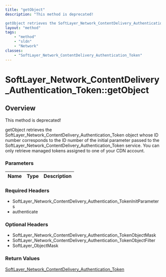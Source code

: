 ```yaml
---
title: "getObject"
description: "This method is deprecated! 

getObject retrieves the SoftLayer_Network_ContentDelivery_Authentication_Token object whose... "
layout: "method"
tags:
    - "method"
    - "sldn"
    - "Network"
classes:
    - "SoftLayer_Network_ContentDelivery_Authentication_Token"
---
```

# SoftLayer_Network_ContentDelivery_Authentication_Token::getObject
## Overview 
This method is deprecated! 

getObject retrieves the SoftLayer_Network_ContentDelivery_Authentication_Token object whose ID number corresponds to the ID number of the initial parameter passed to the SoftLayer_Network_ContentDelivery_Authentication_Token service. You can only retrieve managed tokens assigned to one of your CDN account. 

### Parameters 
|Name | Type | Description |
| --- | --- | --- |


### Required Headers
* SoftLayer_Network_ContentDelivery_Authentication_TokenInitParameters
* authenticate

### Optional Headers
* SoftLayer_Network_ContentDelivery_Authentication_TokenObjectMask
* SoftLayer_Network_ContentDelivery_Authentication_TokenObjectFilter
* SoftLayer_ObjectMask

### Return Values
<a href='/reference/datatypes/SoftLayer_Network_ContentDelivery_Authentication_Token'>SoftLayer_Network_ContentDelivery_Authentication_Token </a>
